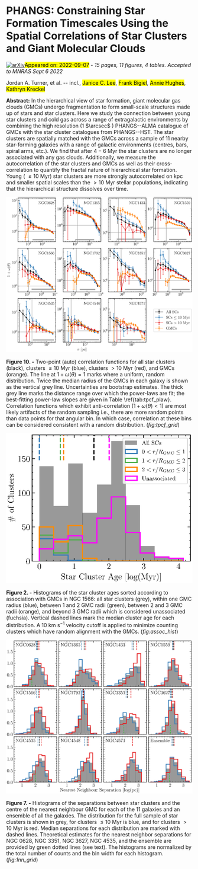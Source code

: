 <div class="macros" style="visibility:hidden;">
$\newcommand{\ensuremath}{}$
$\newcommand{\xspace}{}$
$\newcommand{\object}[1]{\texttt{#1}}$
$\newcommand{\farcs}{{.}''}$
$\newcommand{\farcm}{{.}'}$
$\newcommand{\arcsec}{''}$
$\newcommand{\arcmin}{'}$
$\newcommand{\ion}[2]{#1#2}$
$\newcommand{\textsc}[1]{\textrm{#1}}$
$\newcommand{\hl}[1]{\textrm{#1}}$
$\newcommand{\footnote}[1]{}$
$\newcommand{\HII}{H\small{II}\normalsize }$
$\newcommand$
$\newcommand$</div>

<div class="macros" style="visibility:hidden;">
$\newcommand{\ensuremath}{}$
$\newcommand{\xspace}{}$
$\newcommand{\object}[1]{\texttt{#1}}$
$\newcommand{\farcs}{{.}''}$
$\newcommand{\farcm}{{.}'}$
$\newcommand{\arcsec}{''}$
$\newcommand{\arcmin}{'}$
$\newcommand{\ion}[2]{#1#2}$
$\newcommand{\textsc}[1]{\textrm{#1}}$
$\newcommand{\hl}[1]{\textrm{#1}}$
$\newcommand{\footnote}[1]{}$
$\newcommand{\HII}{H\small{II}\normalsize }$
$\newcommand$
$\newcommand$</div>



<div id="title">

# PHANGS: Constraining Star Formation Timescales Using the Spatial Correlations of Star Clusters and Giant Molecular Clouds

</div>
<div id="comments">

[![arXiv](https://img.shields.io/badge/arXiv-2209.02872-b31b1b.svg)](https://arxiv.org/abs/2209.02872)<mark>Appeared on: 2022-09-07</mark> - _15 pages, 11 figures, 4 tables. Accepted to MNRAS Sept 6 2022_

</div>
<div id="authors">

Jordan A. Turner, et al. -- incl., <mark><mark>Janice C. Lee</mark></mark>, <mark><mark>Frank Bigiel</mark></mark>, <mark><mark>Annie Hughes</mark></mark>, <mark><mark>Kathryn Kreckel</mark></mark>

</div>
<div id="abstract">

**Abstract:** In the hierarchical view of star formation, giant molecular gas clouds (GMCs) undergo fragmentation to form small-scale structures made up of stars and star clusters. Here we study the connection between young star clusters and cold gas across a range of extragalactic environments by combining the high resolution (1 $\arcsec$ ) PHANGS--ALMA catalogue of GMCs with the star cluster catalogues from PHANGS--HST. The star clusters are spatially matched with the GMCs across a sample of $11$ nearby star-forming galaxies with a range of galactic environments (centres, bars, spiral arms, etc.).  We find that after $4{-}6$ Myr the star clusters are no longer associated with any gas clouds. Additionally, we measure the autocorrelation of the star clusters and GMCs as well as their cross-correlation to quantify the fractal nature of hierarchical star formation. Young ( ${\leq}10$ Myr) star clusters are more strongly autocorrelated on kpc and smaller spatial scales than the $>10$ Myr stellar populations, indicating that the hierarchical structure dissolves over time.

</div>

<div id="div_fig1">

<img src="tmp_2209.02872/./figures/tpcf_grid_jan15.ps" alt="Fig10" width="100%"/>

**Figure 10. -** Two-point (auto) correlation functions for all star clusters (black), clusters ${\leq}10$ Myr (blue), clusters ${>}10$ Myr (red), and GMCs (orange). The line at $1 + \omega(\theta) = 1$ marks where a uniform, random distribution. Twice the median radius of the GMCs in each galaxy is shown as the vertical grey line. Uncertainties are bootstrap estimates. The thick grey line marks the distance range over which the power-laws are fit; the best-fitting power-law slopes are given in Table \ref{tab:tpcf_plaw}. Correlation functions which exhibit anti-correlation ($1 + \omega(\theta) < 1$) are most likely artifacts of the random sampling i.e., there are more random points than data points for that angular bin. In which case, correlation at these bins can be considered consistent with a random distribution. (*fig:tpcf_grid*)

</div>
<div id="div_fig2">

<img src="tmp_2209.02872/./figures/assoc_1566.ps" alt="Fig2" width="100%"/>

**Figure 2. -** Histograms of the star cluster ages sorted according to association with GMCs in NGC 1566: all star clusters (grey), within one GMC radius (blue), between 1 and 2 GMC radii (green), between 2 and 3 GMC radii (orange), and beyond 3 GMC radii which is considered unassociated (fuchsia). Vertical dashed lines mark the median cluster age for each distribution. A $10$ km s$^{-1}$ velocity cutoff is applied to minimize counting clusters which have random alignment with the GMCs. (*fig:assoc_hist*)

</div>
<div id="div_fig3">

<img src="tmp_2209.02872/./figures/1nn_grid.ps" alt="Fig7" width="100%"/>

**Figure 7. -** Histograms of the separations between star clusters and the centre of the nearest neighbour GMC for each of the 11 galaxies and an ensemble of all the galaxies. The distribution for the full sample of star clusters is shown in grey, for clusters ${\leq}10$ Myr is blue, and for clusters ${>}10$ Myr is red. Median separations for each distribution are marked with dashed lines.  Theoretical estimates for the nearest neighbor separations for NGC 0628, NGC 3351, NGC 3627, NGC 4535, and the ensemble are provided by green dotted lines (see text).  The histograms are normalized by the total number of counts and the bin width for each histogram. (*fig:1nn_grid*)

</div>
